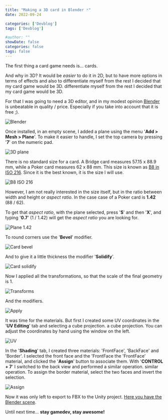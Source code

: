 ```yaml
---
title: "Making a 3D card in Blender 🃏"
date: 2022-09-24

categories: ['Devblog']
tags: ['Devblog']

#author: ""
showDate: false
categories: false
tags: false
---
```


The first thing a card game needs is... cards.

<!--more-->

And why in 3D? It would be _easier_ to do it in 2D, but to have more options in terms of effects and also to differentiate myself from the rest I decided that my card game would be 3D.
differentiate myself from the rest I decided that my card game would be 3D.

For that I was going to need a 3D editor, and in my modest opinion [Blender](https://www.blender.org/) is unbeatable in quality / price.
Especially if you take into account that it is free ;).

![Blender](/Dawn-Of-The-Cards/images/making_a_3d_card_in_blender/blender.jpg "Blender")

Once installed, in an empty scene, I added a plane using the menu '**Add > Mesh > Plane**'.
To make it easier to handle, I set the top camera by pressing '**7**' on the numeric pad.

![3D plane](/Dawn-Of-The-Cards/images/making_a_3d_card_in_blender/plane.jpg "3D plane")

There is no standard size for a card. A Bridge card measures 57.15 x 88.9 mm, while a Poker card measures 62 x 88 mm.
This size is known as [B8 in ISO 216](https://formaty.info/en/B8/). Since it is the best known, it is the size I will use.

![B8 ISO 216](/Dawn-Of-The-Cards/images/making_a_3d_card_in_blender/b8.jpg "B8 ISO 216")

However, I am not really interested in the size itself, but in the ratio between width and height or _aspect ratio_. In the case
case of a Poker card is **1.42** (88 / 62).

To get that _aspect ratio_, with the plane selected, press '**S**' and then '**X**', and typing '**0.7**' (1 / 1.42) will get the _aspect ratio_ you are looking for.

![Plane 1.42](/Dawn-Of-The-Cards/images/making_a_3d_card_in_blender/plane_07.jpg "Plane 1.42")

To round corners use the '**Bevel**' modifier.

![Card bevel](/Dawn-Of-The-Cards/images/making_a_3d_card_in_blender/card_bevel.jpg "Card bevel")

And to give it a little thickness the modifier '**Solidify**'.

![Card solidify](/Dawn-Of-The-Cards/images/making_a_3d_card_in_blender/card_solidify.jpg "Card solidify")

Now I applied all the transformations, so that the scale of the final geometry is 1.

![Transforms](/Dawn-Of-The-Cards/images/making_a_3d_card_in_blender/transform.jpg "Transforms")

And the modifiers.

![Apply](/Dawn-Of-The-Cards/images/making_a_3d_card_in_blender/apply.jpg "Apply")

It was time for the materials. But first I created some UV coordinates in the '**UV Editing**' tab and selecting a cube projection.
a cube projection. You can adjust the coordinates by hand using the window on the left.

![UV](/Dawn-Of-The-Cards/images/making_a_3d_card_in_blender/uv.jpg "UV")

In the '**Shading**' tab, I created three materials: 'FrontFace', 'BackFace' and 'Border'. I selected the front face and the 'FrontFace
the 'FrontFace' material, and clicked the '**Assign**' button to associate them. With '**CONTROL + 7**' I switched to the back view and performed a similar operation.
similar operation. To assign the border material, select the two faces and invert the selection.

![Assign](/Dawn-Of-The-Cards/images/making_a_3d_card_in_blender/assign.jpg "Assign")

Now it was only left to export to FBX to the Unity project. [Here you have the Blender scene](/Dawn-Of-The-Cards/images/making_a_3d_card_in_blender/card.blend).

Until next time... **stay gamedev, stay awesome!**